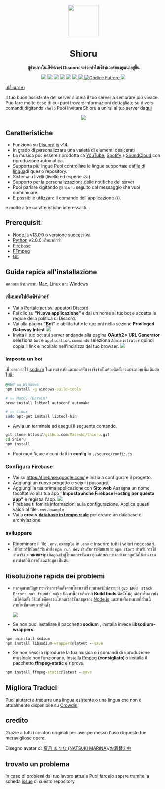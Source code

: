 <div align="center">
  <img src="https://raw.githubusercontent.com/Maseshi/Shioru/main/assets/icons/favicon-circle.png" width="100" />
  <strong>
    <h1>Shioru</h2>
    <p>ผู้ช่วยภายในเซิร์ฟเวอร์ Discord จะช่วยทำให้เซิร์ฟเวอร์ของคุณน่าอยู่ขึ้น</p>
  </strong>
  <img src="https://img.shields.io/badge/discord.js-v14-7354F6?logo=discord&logoColor=white" />
  <img src="https://img.shields.io/github/stars/Maseshi/Shioru.svg?logo=github" />
  <img src="https://img.shields.io/github/v/release/Maseshi/Shioru" />
  <img src="https://img.shields.io/github/license/Maseshi/Shioru.svg?logo=github" />
  <img src="https://img.shields.io/github/last-commit/Maseshi/Shioru" />
  <a title="Stato" target="_blank" href="https://shioru.statuspage.io/">
    <img src="https://img.shields.io/badge/dynamic/json?logo=google-cloud&logoColor=white&label=status&query=status.indicator&url=https%3A%2F%2Fq60yrzp0cbgg.statuspage.io%2Fapi%2Fv2%2Fstatus.json" />
  </a>
  <a title="Crowdin" target="_blank" href="https://crowdin.com/project/shioru">
    <img src="https://badges.crowdin.net/shioru/localized.svg" />
  </a>
  <a title="Codice Fattore" target="_blank" href="https://www.codefactor.io/repository/github/maseshi/shioru">
    <img src="https://www.codefactor.io/repository/github/maseshi/shioru/badge" alt="Codice Fattore" />
  </a>
  <a title="Top.gg" target="_blank" href="https://top.gg/bot/704706906505347183">
    <img src="https://top.gg/api/widget/upvotes/704706906505347183.svg" />
  </a>
</div>

[เปลี่ยนภาษา](https://github.com/Maseshi/Shioru/tree/main/documents)

Il tuo buon assistente del server aiuterà il tuo server a sembrare più vivace. Può fare molte cose di cui puoi trovare informazioni dettagliate su diversi comandi digitando `/help` Puoi invitare Shioru a unirsi al tuo server da[qui](https://discord.com/api/oauth2/authorize?client_id=704706906505347183&permissions=8&scope=applications.commands%20bot&redirect_uri=https%3A%2F%2Fshiorus.web.app%2Fthanks-you)

<div align="center">
  <a href="https://discord.com/api/oauth2/authorize?client_id=704706906505347183&permissions=8&scope=applications.commands%20bot&redirect_uri=https%3A%2F%2Fshiorus.web.app%2Fthanks-you">
    <img src="https://img.shields.io/badge/Invite_Bot-1967D2?logo=discord&logoColor=white&style=for-the-badge" />
  </a>
</div>

## Caratteristiche

- Funziona su [Discord.js](https://discord.js.org/) v14.
- In grado di personalizzare una varietà di elementi desiderati
- La musica può essere riprodotta da [YouTube](https://www.youtube.com/), [Spotify](https://www.spotify.com/) e [SoundCloud](https://soundcloud.com/) con riproduzione automatica.
- Supporta più lingue Puoi controllare le lingue supportate da[file di lingua](https://github.com/Maseshi/shioru/blob/main/source/languages)di questo repository.
- Sistema a livelli (livello ed esperienza)
- Supporto per la personalizzazione delle notifiche del server
- Puoi parlare digitando `@Shioru` seguito dal messaggio che vuoi comunicare.
- È possibile utilizzare il comando dell'applicazione (/).

e molte altre caratteristiche interessanti...

## Prerequisiti

- [Node.js](https://nodejs.org/) v18.0.0 o versione successiva
- [Python](https://www.python.org/downloads/) v2.0.0 หรือมากกว่า
- [Firebase](https://firebase.google.com/)
- [FFmpeg](https://www.ffmpeg.org/download.html)
- [Git](https://git-scm.com/downloads)

## Guida rapida all'installazione

ทดสอบแล้วบนระบบ Mac, Linux และ Windows

### เพิ่มบอทไปยังเซิร์ฟเวอร์

- Vai a [Portale per sviluppatori Discord](https://discord.com/developers/applications)
- Fai clic su **"Nuova applicazione"** e dai un nome al tuo bot e accetta le regole della politica di Discord.
- Vai alla pagina **"Bot"** e abilita tutte le opzioni nella sezione **Privileged Gateway Intent** ![](https://raw.githubusercontent.com/Maseshi/Shioru/main/assets/images/discord-developer-portal-privileged-gateway-intents.png)
- Invita il tuo bot sul server andando alla pagina **OAuth2 > URL Generator** seleziona `bot` e `application.commands` seleziona `Administrator` quindi copia il link e incollalo nell'indirizzo del tuo browser. ![](https://raw.githubusercontent.com/Maseshi/Shioru/main/assets/images/discord-developer-portal-scopes.png)

### Imposta un bot

เนื่องจากเราใช้ [sodium](https://www.npmjs.com/package/sodium) ในการเข้ารหัสและถอดรหัส เราจึงจำเป็นต้องติดตั้งส่วนประกอบเพิ่มเติมต่อไปนี้:

```bat
@REM บน Windows
npm install -g windows-build-tools
```

```sh
# บน MacOS (Darwin)
brew install libtool autoconf automake
```

```sh
# บน Linux
sudo apt-get install libtool-bin
```

- Avvia un terminale ed esegui il seguente comando.

```bat
git clone https://github.com/Maseshi/Shioru.git
cd Shioru
npm install
```

- Puoi modificare alcuni dati in **config** in `./source/config.js`

### Configura Firebase

- Vai su https://firebase.google.com/ e inizia a configurare il progetto.
- Aggiungi un nuovo progetto e segui i passaggi.
- Aggiungi la tua prima applicazione con **Sito web** Assegna un nome facoltativo alla tua app **"Imposta anche Firebase Hosting per questa app"** e registra l'app. ![](https://raw.githubusercontent.com/Maseshi/Shioru/main/assets/images/firebase-setup-web-application.png)
- Firebase ti fornirà informazioni sulla configurazione. Applica questi valori al file `.env.example`
- Vai a **crea > [database in tempo reale](https://console.firebase.google.com/u/0/project/_/database/data)** per creare un database di archiviazione.

### sviluppare

- Rinominare il file `.env.example` in `.env` e inserire tutti i valori necessari.
- ไปที่เทอร์มินัลแล้วรันคำสั่ง `npm run dev` สำหรับการพัฒนาและ `npm start` สำหรับการใช้งานจริง > **หมายเหตุ**: เมื่อคุณเข้าสู่โหมดการพัฒนา คุณลักษณะบางอย่างอาจถูกปิดใช้งาน เช่น การส่งสถิติ การอัปเดตข้อมูล เป็นต้น

## Risoluzione rapida dei problemi

- หากคุณพบปัญหาระหว่างการติดตั้งคอมโพเนนต์ซึ่งบนเทอร์มินัลระบุว่า `gyp ERR! stack Error: not found: make` ปัญหานี้อาจเกิดจาก **Build tools** ติดตั้งไม่ถูกต้องหรืออาจยังไม่ได้ติดตั้ง วิธีแก้ไขคือดาวน์โหลดเวอร์ชันล่าสุดของ [Node.js](https://nodejs.org/) และทำเครื่องหมายที่ส่วนนี้ภายในขั้นตอนการติดตั้ง

  ![](https://raw.githubusercontent.com/Maseshi/Shioru/main/assets/images/node-js-tools-for-native-modules.png)

- Se non puoi installare il pacchetto **sodium** , installa invece **libsodium-wrappers**.

```bat
npm uninstall sodium
npm install libsodium-wrappers@latest --save
```

- Se non riesci a riprodurre la tua musica o i comandi di riproduzione musicale non funzionano, installa [ffmpeg](https://ffmpeg.org/download.html) **(consigliato)** o installa il pacchetto **ffmpeg-static** e riprova.

```bat
npm install ffmpeg-static@latest --save
```

## Migliora Traduci

Puoi aiutarci a tradurre una lingua esistente o una lingua che non è attualmente disponibile su [Crowdin](https://crowdin.com/project/shioru-bot).

## credito

Grazie a tutti i creatori originali per aver permesso l'uso di queste tue meravigliose opere.

Disegno avatar di: [夏月 まりな (NATSUKI MARINA)](https://www.pixiv.net/en/users/482462)/[お着替え中](https://www.pixiv.net/en/artworks/76075098)

## trovato un problema

In caso di problemi dal tuo lavoro attuale Puoi farcelo sapere tramite la scheda [issue](https://github.com/Maseshi/Shioru/issues) di questo repository.
